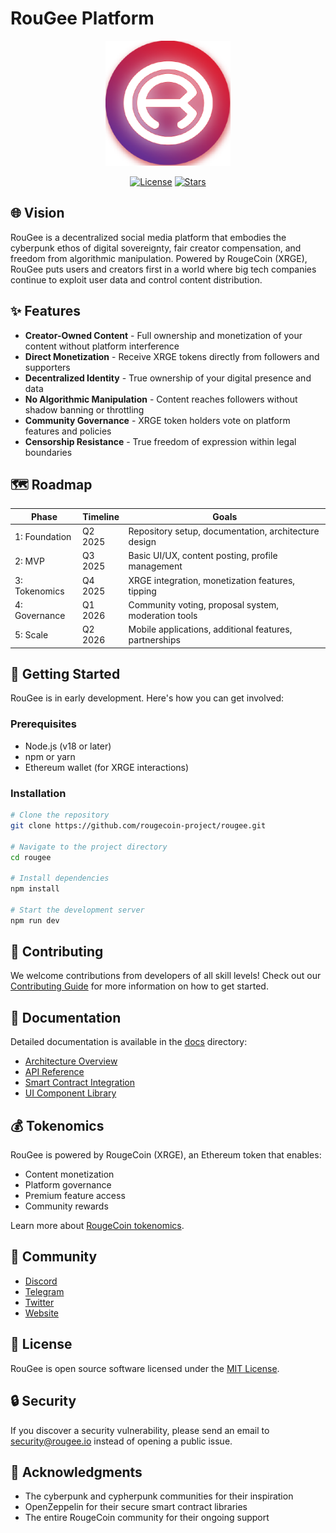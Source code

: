 # RouGee Platform

<p align="center">
  <img src="docs/assets/logo.png" alt="RouGee Logo" width="200"/>
</p>

<p align="center">
  <a href="https://github.com/rougecoin-project/rougee/blob/main/LICENSE"><img src="https://img.shields.io/github/license/rougecoin-project/rougee" alt="License"></a>
  <a href="#"><img src="https://img.shields.io/github/stars/rougecoin-project/rougee?style=social" alt="Stars"></a>
</p>

## 🌐 Vision

RouGee is a decentralized social media platform that embodies the cyberpunk ethos of digital sovereignty, fair creator compensation, and freedom from algorithmic manipulation. Powered by RougeCoin (XRGE), RouGee puts users and creators first in a world where big tech companies continue to exploit user data and control content distribution.

## ✨ Features

- **Creator-Owned Content** - Full ownership and monetization of your content without platform interference
- **Direct Monetization** - Receive XRGE tokens directly from followers and supporters
- **Decentralized Identity** - True ownership of your digital presence and data
- **No Algorithmic Manipulation** - Content reaches followers without shadow banning or throttling
- **Community Governance** - XRGE token holders vote on platform features and policies
- **Censorship Resistance** - True freedom of expression within legal boundaries

## 🗺️ Roadmap

| Phase | Timeline | Goals |
|-------|----------|-------|
| 1: Foundation | Q2 2025 | Repository setup, documentation, architecture design |
| 2: MVP | Q3 2025 | Basic UI/UX, content posting, profile management |
| 3: Tokenomics | Q4 2025 | XRGE integration, monetization features, tipping |
| 4: Governance | Q1 2026 | Community voting, proposal system, moderation tools |
| 5: Scale | Q2 2026 | Mobile applications, additional features, partnerships |

## 🚀 Getting Started

RouGee is in early development. Here's how you can get involved:

### Prerequisites

- Node.js (v18 or later)
- npm or yarn
- Ethereum wallet (for XRGE interactions)

### Installation

```bash
# Clone the repository
git clone https://github.com/rougecoin-project/rougee.git

# Navigate to the project directory
cd rougee

# Install dependencies
npm install

# Start the development server
npm run dev
```

## 🤝 Contributing

We welcome contributions from developers of all skill levels! Check out our [Contributing Guide](CONTRIBUTING.md) for more information on how to get started.

## 📝 Documentation

Detailed documentation is available in the [docs](docs) directory:

- [Architecture Overview](docs/architecture.md)
- [API Reference](docs/api-reference.md)
- [Smart Contract Integration](docs/smart-contracts.md)
- [UI Component Library](docs/ui-components.md)

## 💰 Tokenomics

RouGee is powered by RougeCoin (XRGE), an Ethereum token that enables:

- Content monetization
- Platform governance
- Premium feature access
- Community rewards

Learn more about [RougeCoin tokenomics](docs/tokenomics.md).

## 📱 Community

- [Discord](https://discord.gg/7GvpcTS3Mj)
- [Telegram](https://t.me/rougecoinv3)
- [Twitter](https://x.com/rougecoin)
- [Website](https://rougecoin.xyz)

## 📄 License

RouGee is open source software licensed under the [MIT License](LICENSE).

## 🔒 Security

If you discover a security vulnerability, please send an email to security@rougee.io instead of opening a public issue.

## 🙏 Acknowledgments

- The cyberpunk and cypherpunk communities for their inspiration
- OpenZeppelin for their secure smart contract libraries
- The entire RougeCoin community for their ongoing support
